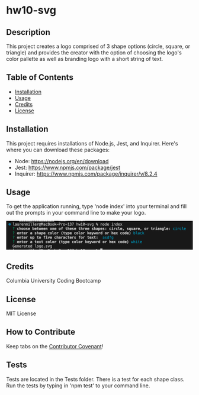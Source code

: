 # hw10-svg

## Description

This project creates a logo comprised of 3 shape options (circle, square, or triangle) and provides the creator with the option of choosing the logo's color pallette as well as branding logo with a short string of text.

## Table of Contents

- [Installation](#installation)
- [Usage](#usage)
- [Credits](#credits)
- [License](#license)

## Installation

This project requires installations of Node.js, Jest, and Inquirer. Here's where you can download these packages:
- Node: https://nodejs.org/en/download
- Jest: https://www.npmjs.com/package/jest
- Inquirer: https://www.npmjs.com/package/inquirer/v/8.2.4  

## Usage

To get the application running, type 'node index' into your terminal and fill out the prompts in your command line to make your logo.

![screenshot of the input](./screenshot.png)

## Credits

Columbia University Coding Bootcamp

## License

MIT License

## How to Contribute

Keep tabs on the [Contributor Covenant](https://www.contributor-covenant.org/)!

## Tests

Tests are located in the Tests folder. There is a test for each shape class. Run the tests by typing in 'npm test' to your command line.
